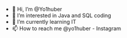 - 👋 Hi, I’m @Yo1huber
- 👀 I’m interested in Java and SQL coding
- 🌱 I’m currently learning IT
- 📫 How to reach me @yo1huber - Instagram

<!---
Yo1huber/Yo1huber is a ✨ special ✨ repository because its `README.md` (this file) appears on your GitHub profile.
You can click the Preview link to take a look at your changes.
--->
